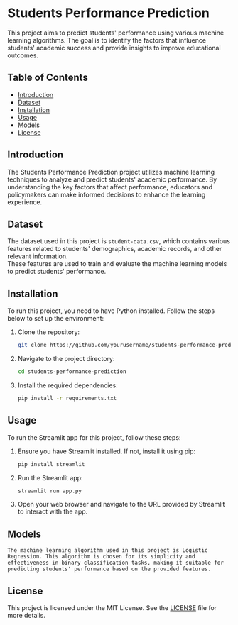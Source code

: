 

# Students Performance Prediction

This project aims to predict students' performance using various machine learning algorithms. The goal is to identify the factors that influence students' academic success and provide insights to improve educational outcomes.

## Table of Contents
- [Introduction](#introduction)
- [Dataset](#dataset)
- [Installation](#installation)
- [Usage](#usage)
- [Models](#models)
- [License](#license)

## Introduction
The Students Performance Prediction project utilizes machine learning techniques to analyze and predict students' academic performance. By understanding the key factors that affect performance, educators and policymakers can make informed decisions to enhance the learning experience.

## Dataset
The dataset used in this project is `student-data.csv`, which contains various features related to students' demographics, academic records, and other relevant information.  
These features are used to train and evaluate the machine learning models to predict students' performance.
## Installation
To run this project, you need to have Python installed. Follow the steps below to set up the environment:

1. Clone the repository:
    ```bash
    git clone https://github.com/yourusername/students-performance-prediction.git
    ```
2. Navigate to the project directory:
    ```bash
    cd students-performance-prediction
    ```
3. Install the required dependencies:
    ```bash
    pip install -r requirements.txt
    ```

## Usage

To run the Streamlit app for this project, follow these steps:

1. Ensure you have Streamlit installed. If not, install it using pip:
    ```bash
    pip install streamlit
    ```

2. Run the Streamlit app:
    ```bash
    streamlit run app.py
    ```

3. Open your web browser and navigate to the URL provided by Streamlit to interact with the app.
## Models
    The machine learning algorithm used in this project is Logistic Regression. This algorithm is chosen for its simplicity and effectiveness in binary classification tasks, making it suitable for predicting students' performance based on the provided features.
 

## License
This project is licensed under the MIT License. See the [LICENSE](LICENSE) file for more details.